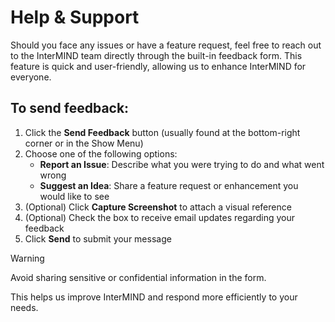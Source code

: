 # Help & Support

Should you face any issues or have a feature request, feel free to reach out to the InterMIND team directly through the built-in feedback form. This feature is quick and user-friendly, allowing us to enhance InterMIND for everyone.

## To send feedback:

1. Click the **Send Feedback** button (usually found at the bottom-right corner or in the Show Menu)
2. Choose one of the following options:
   - **Report an Issue**: Describe what you were trying to do and what went wrong
   - **Suggest an Idea**: Share a feature request or enhancement you would like to see
3. (Optional) Click **Capture Screenshot** to attach a visual reference
4. (Optional) Check the box to receive email updates regarding your feedback
5. Click **Send** to submit your message

> [!WARNING]
> Avoid sharing sensitive or confidential information in the form.

This helps us improve InterMIND and respond more efficiently to your needs.

